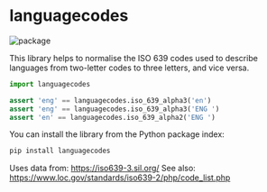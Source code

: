 # languagecodes

![package](https://github.com/alephdata/languagecodes/workflows/package/badge.svg)

This library helps to normalise the ISO 639 codes used to describe languages from
two-letter codes to three letters, and vice versa.

```python
import languagecodes

assert 'eng' == languagecodes.iso_639_alpha3('en')
assert 'eng' == languagecodes.iso_639_alpha3('ENG ')
assert 'en' == languagecodes.iso_639_alpha2('ENG ')
```

You can install the library from the Python package index:

```bash
pip install languagecodes
```

Uses data from: https://iso639-3.sil.org/
See also: https://www.loc.gov/standards/iso639-2/php/code_list.php
